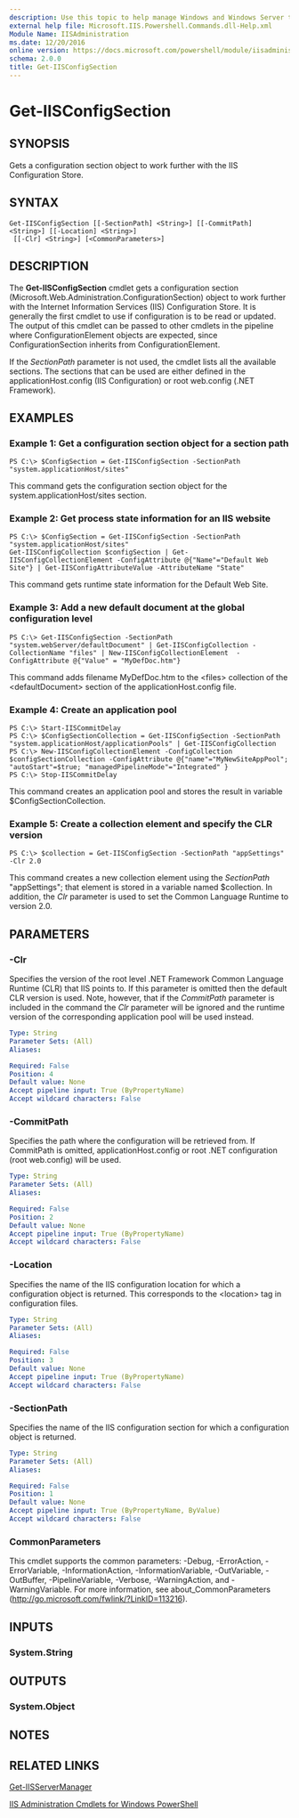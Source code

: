 ```yaml
---
description: Use this topic to help manage Windows and Windows Server technologies with Windows PowerShell.
external help file: Microsoft.IIS.Powershell.Commands.dll-Help.xml
Module Name: IISAdministration
ms.date: 12/20/2016
online version: https://docs.microsoft.com/powershell/module/iisadministration/get-iisconfigsection?view=windowsserver2022-ps&wt.mc_id=ps-gethelp
schema: 2.0.0
title: Get-IISConfigSection
---
```


# Get-IISConfigSection

## SYNOPSIS
Gets a configuration section object to work further with the IIS Configuration Store.

## SYNTAX

```
Get-IISConfigSection [[-SectionPath] <String>] [[-CommitPath] <String>] [[-Location] <String>]
 [[-Clr] <String>] [<CommonParameters>]
```

## DESCRIPTION
The **Get-IISConfigSection** cmdlet gets a configuration section (Microsoft.Web.Administration.ConfigurationSection) object to work further with the Internet Information Services (IIS) Configuration Store.
It is generally the first cmdlet to use if configuration is to be read or updated.
The output of this cmdlet can be passed to other cmdlets in the pipeline where ConfigurationElement objects are expected, since ConfigurationSection inherits from ConfigurationElement.

If the *SectionPath* parameter is not used, the cmdlet lists all the available sections.
The sections that can be used are either defined in the applicationHost.config (IIS Configuration) or root web.config (.NET Framework).

## EXAMPLES

### Example 1: Get a configuration section object for a section path
```
PS C:\> $ConfigSection = Get-IISConfigSection -SectionPath "system.applicationHost/sites"
```

This command gets the configuration section object for the system.applicationHost/sites section.

### Example 2: Get process state information for an IIS website
```
PS C:\> $ConfigSection = Get-IISConfigSection -SectionPath "system.applicationHost/sites"
Get-IISConfigCollection $configSection | Get-IISConfigCollectionElement -ConfigAttribute @{"Name"="Default Web Site"} | Get-IISConfigAttributeValue -AttributeName "State"
```

This command gets runtime state information for the Default Web Site.

### Example 3: Add a new default document at the global configuration level
```
PS C:\> Get-IISConfigSection -SectionPath "system.webServer/defaultDocument" | Get-IISConfigCollection -CollectionName "files" | New-IISConfigCollectionElement  -ConfigAttribute @{"Value" = "MyDefDoc.htm"}
```

This command adds filename MyDefDoc.htm to the \<files\> collection of the \<defaultDocument\> section of the applicationHost.config file.

### Example 4: Create an application pool
```
PS C:\> Start-IISCommitDelay
PS C:\> $ConfigSectionCollection = Get-IISConfigSection -SectionPath "system.applicationHost/applicationPools" | Get-IISConfigCollection
PS C:\> New-IISConfigCollectionElement -ConfigCollection $configSectionCollection -ConfigAttribute @{"name"="MyNewSiteAppPool"; "autoStart"=$true; "managedPipelineMode"="Integrated" }
PS C:\> Stop-IISCommitDelay
```

This command creates an application pool and stores the result in variable $ConfigSectionCollection.

### Example 5: Create a collection element and specify the CLR version
```
PS C:\> $collection = Get-IISConfigSection -SectionPath "appSettings" -Clr 2.0
```

This command creates a new collection element using the *SectionPath* "appSettings"; that element is stored in a variable named $collection.
In addition, the *Clr* parameter is used to set the Common Language Runtime to version 2.0.

## PARAMETERS

### -Clr
Specifies the version of the root level .NET Framework Common Language Runtime (CLR) that IIS points to.
If this parameter is omitted then the default CLR version is used.
Note, however, that if the *CommitPath* parameter is included in the command the *Clr* parameter will be ignored and the runtime version of the corresponding application pool will be used instead.

```yaml
Type: String
Parameter Sets: (All)
Aliases:

Required: False
Position: 4
Default value: None
Accept pipeline input: True (ByPropertyName)
Accept wildcard characters: False
```

### -CommitPath
Specifies the path where the configuration will be retrieved from.
If CommitPath is omitted, applicationHost.config or root .NET configuration (root web.config) will be used.

```yaml
Type: String
Parameter Sets: (All)
Aliases:

Required: False
Position: 2
Default value: None
Accept pipeline input: True (ByPropertyName)
Accept wildcard characters: False
```

### -Location
Specifies the name of the IIS configuration location for which a configuration object is returned.
This corresponds to the \<location\> tag in configuration files.

```yaml
Type: String
Parameter Sets: (All)
Aliases:

Required: False
Position: 3
Default value: None
Accept pipeline input: True (ByPropertyName)
Accept wildcard characters: False
```

### -SectionPath
Specifies the name of the IIS configuration section for which a configuration object is returned.

```yaml
Type: String
Parameter Sets: (All)
Aliases:

Required: False
Position: 1
Default value: None
Accept pipeline input: True (ByPropertyName, ByValue)
Accept wildcard characters: False
```

### CommonParameters
This cmdlet supports the common parameters: -Debug, -ErrorAction, -ErrorVariable, -InformationAction, -InformationVariable, -OutVariable, -OutBuffer, -PipelineVariable, -Verbose, -WarningAction, and -WarningVariable. For more information, see about_CommonParameters (http://go.microsoft.com/fwlink/?LinkID=113216).

## INPUTS

### System.String

## OUTPUTS

### System.Object

## NOTES

## RELATED LINKS

[Get-IISServerManager](./Get-IISServerManager.md)

[IIS Administration Cmdlets for Windows PowerShell](./iisadministration.md)

